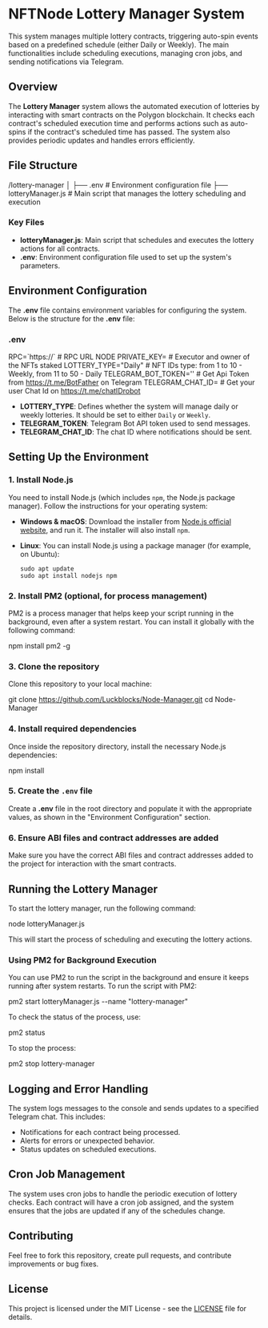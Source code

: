 NFTNode Lottery Manager System
==============================

This system manages multiple lottery contracts, triggering auto-spin events based on a predefined schedule (either Daily or Weekly). The main functionalities include scheduling executions, managing cron jobs, and sending notifications via Telegram.

Overview
--------

The **Lottery Manager** system allows the automated execution of lotteries by interacting with smart contracts on the Polygon blockchain. It checks each contract's scheduled execution time and performs actions such as auto-spins if the contract's scheduled time has passed. The system also provides periodic updates and handles errors efficiently.

File Structure
--------------

/lottery-manager
│
├── .env               # Environment configuration file
├── lotteryManager.js  # Main script that manages the lottery scheduling and execution

### Key Files

*   **lotteryManager.js**: Main script that schedules and executes the lottery actions for all contracts.
*   **.env**: Environment configuration file used to set up the system's parameters.

Environment Configuration
-------------------------

The **.env** file contains environment variables for configuring the system. Below is the structure for the **.env** file:

### .env

RPC=\`https://\` # RPC URL NODE
PRIVATE\_KEY=  # Executor and owner of the NFTs staked
LOTTERY\_TYPE="Daily" # NFT IDs type: from 1 to 10 - Weekly, from 11 to 50 - Daily
TELEGRAM\_BOT\_TOKEN='' # Get Api Token from https://t.me/BotFather on Telegram
TELEGRAM\_CHAT\_ID= # Get your user Chat Id on https://t.me/chatIDrobot

*   **LOTTERY\_TYPE**: Defines whether the system will manage daily or weekly lotteries. It should be set to either `Daily` or `Weekly`.
*   **TELEGRAM\_TOKEN**: Telegram Bot API token used to send messages.
*   **TELEGRAM\_CHAT\_ID**: The chat ID where notifications should be sent.

Setting Up the Environment
--------------------------

### 1\. Install Node.js

You need to install Node.js (which includes `npm`, the Node.js package manager). Follow the instructions for your operating system:

*   **Windows & macOS**: Download the installer from [Node.js official website](https://nodejs.org/), and run it. The installer will also install `npm`.
*   **Linux**: You can install Node.js using a package manager (for example, on Ubuntu):
    
        sudo apt update
        sudo apt install nodejs npm
        
    

### 2\. Install PM2 (optional, for process management)

PM2 is a process manager that helps keep your script running in the background, even after a system restart. You can install it globally with the following command:

npm install pm2 -g

### 3\. Clone the repository

Clone this repository to your local machine:

git clone https://github.com/Luckblocks/Node-Manager.git
cd Node-Manager

### 4\. Install required dependencies

Once inside the repository directory, install the necessary Node.js dependencies:

npm install

### 5\. Create the `.env` file

Create a **.env** file in the root directory and populate it with the appropriate values, as shown in the "Environment Configuration" section.

### 6\. Ensure ABI files and contract addresses are added

Make sure you have the correct ABI files and contract addresses added to the project for interaction with the smart contracts.

Running the Lottery Manager
---------------------------

To start the lottery manager, run the following command:

node lotteryManager.js

This will start the process of scheduling and executing the lottery actions.

### Using PM2 for Background Execution

You can use PM2 to run the script in the background and ensure it keeps running after system restarts. To run the script with PM2:

pm2 start lotteryManager.js --name "lottery-manager"

To check the status of the process, use:

pm2 status

To stop the process:

pm2 stop lottery-manager

Logging and Error Handling
--------------------------

The system logs messages to the console and sends updates to a specified Telegram chat. This includes:

*   Notifications for each contract being processed.
*   Alerts for errors or unexpected behavior.
*   Status updates on scheduled executions.

Cron Job Management
-------------------

The system uses cron jobs to handle the periodic execution of lottery checks. Each contract will have a cron job assigned, and the system ensures that the jobs are updated if any of the schedules change.

Contributing
------------

Feel free to fork this repository, create pull requests, and contribute improvements or bug fixes.

License
-------

This project is licensed under the MIT License - see the [LICENSE](LICENSE) file for details.
